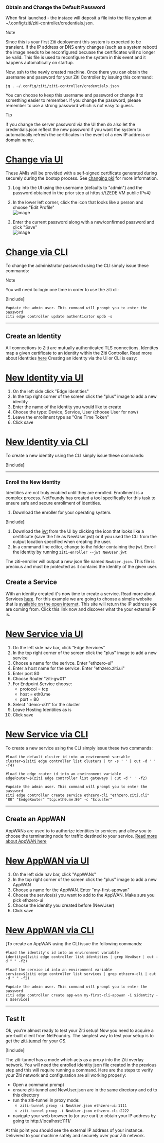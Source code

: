 ### Obtain and Change the Default Password

When first launched - the instace will deposit a file into the file system at
~/.config/ziti/ziti-controller/credentials.json.

> [!NOTE]
> Since this is your first Ziti deployment this system is expected to be transient. If the IP address or DNS entry
> changes (such as a system reboot) the image needs to be reconfigured becuase the certificates will no longer be valid.
> This file is used to reconfigure the system in this event and it happens automatically on startup.

Now, ssh to the newly created machine. Once there you can obtain the username and password for your
Ziti Controller by issuing this command:

    jq . ~/.config/ziti/ziti-controller/credentials.json

You can choose to keep this username and password or change it to something easier to remember. If you change the password, please remember to use a strong password which is not easy to guess.

> [!TIP]
> If you change the server password via the UI then do also let the credentials.json reflect the new password if 
> you want the system to automatically refresh the certificates in the event of a new IP address or domain name.

# [Change via UI](#tab/change-pwd-ui)

These AMIs will be provided with a self-signed certificate generated during securely during the bootup process. See
[changing pki](~/ziti/manage/pki.md) for more information.

1. Log into the UI using the username (defaults to "admin") and the password obtained in the prior step at https://{ZEDE VM public IPv4}
1. In the lower left corner, click the icon that looks like a person and choose "Edit Profile" <br/>
![image](~/images/changepwd_ui.png) <br/>

1. Enter the current password along with a new/confirmed password and click "Save" <br/>
![image](~/images/changepwd_manageprofile.png) <br/>

# [Change via CLI](#tab/change-pwd-cli)

To change the administrator password using the CLI simply issue these commands:

> [!NOTE]
> You will need to login one time in order to use the ziti cli:

[!include[](~/ziti/cli-snippets/login.md)]
    
    #update the admin user. This command will prompt you to enter the password
    ziti edge controller update authenticator updb -s
    
***

## Create an Identity

All connections to Ziti are mutually authenticated TLS connections. Identites map a given certificate to an identity
within the Ziti Controller. Read more about Identities [here](~/ziti/identities/overview.md) Creating an identity via the UI or CLI is easy:

# [New Identity via UI](#tab/create-identity-ui)

1. On the left side click "Edge Identities"
1. In the top right corner of the screen click the "plus" image to add a new identity
1. Enter the name of the identity you would like to create
1. Choose the type: Device, Service, User (choose User for now)
1. Leave the enrollment type as "One Time Token"
1. Click save

# [New Identity via CLI](#tab/create-identity-cli)

To create a new identity using the CLI simply issue these commands:

[!include[](~/ziti/identities/create-identity-cli.md)]

***

### Enroll the New Identity

Identities are not truly enabled until they are enrolled. Enrollment is a complex process. NetFoundy has created a tool
specifically for this task to ensure safe and secure enrollment of identities.  

1. Download the enroller for your operating system.

[!include[](~/ziti/downloads/enroller.md)]

1. Download the [jwt](https://jwt.io/introduction/) from the UI by clicking the icon that looks like a certificate (save
   the file as NewUser.jwt) or if you used the CLI from the output location specified when creating the user.
1. In a command line editor, change to the folder containing the jwt. Enroll the identity by running `ziti-enroller --jwt NewUser.jwt`

The ziti-enroller will output a new json file named `NewUser.json`. This file is precious and must be protected as it
contains the identity of the given user.

## Create a Service

With an identity created it's now time to create a service. Read more about Services [here](~/ziti/services/overview.md).  For this
example we are going to choose a simple website that is [available on the open internet](http://eth0.me). This site will
return the IP address you are coming from. Click this link now and discover what the your external IP is.

# [New Service via UI](#tab/create-service-ui)

1. On the left side nav bar, click "Edge Services"
1. In the top right corner of the screen click the "plus" image to add a new service
1. Choose a name for the serivce. Enter "ethzero-ui"
1. Enter a host name for the service. Enter "ethzero.ziti.ui"
1. Enter port 80
1. Choose Router "ziti-gw01"
1. For Endpoint Service choose:
    * protocol = tcp
    * host = eth0.me
    * port = 80
1. Select "demo-c01" for the cluster
1. Leave Hosting Identities as is
1. Click save

# [New Service via CLI](#tab/create-service-cli)

To create a new service using the CLI simply issue these two commands:

    #load the default cluster id into an environment variable
    cluster=$(ziti edge controller list clusters | tr -s ' ' | cut -d ' ' -f4)

    #load the edge router id into an environment variable
    edgeRouter=$(ziti edge controller list gateways | cut -d ' ' -f2)

    #update the admin user. This command will prompt you to enter the password
    ziti edge controller create service ethzero-cli "ethzero.ziti.cli" "80" "$edgeRouter" "tcp:eth0.me:80" -c "$cluster"

***

## Create an AppWAN

AppWANs are used to to authorize identities to services and allow you to choose the terminating node for traffic
destined to your service. [Read more about AppWAN here](~/ziti/appwans.md)

# [New AppWAN via UI](#tab/create-appwan-ui)

1. On the left side nav bar, click "AppWANs"
1. In the top right corner of the screen click the "plus" image to add a new AppWAN
1. Choose a name for the AppWAN. Enter "my-first-appwan"
1. Choose the service(s) you want to add to the AppWAN. Make sure you pick ethzero-ui
1. Choose the identity you created before (NewUser)
1. Click save

# [New AppWAN via CLI](#tab/create-appwan-cli)

[To create an AppWAN using the CLI issue the following commands:

    #load the identity's id into an environment variable
    identity=$(ziti edge controller list identities | grep NewUser | cut -d " " -f2)

    #load the service id into an environment variable
    service=$(ziti edge controller list services | grep ethzero-cli | cut -d " " -f2)

    #update the admin user. This command will prompt you to enter the password
    ziti edge controller create app-wan my-first-cli-appwan -i $identity -s $service]

***

## Test It

Ok, you're almost ready to test your Ziti setup! Now you need to acquire a pre-built client from NetFoundry. The
simplest way to test your setup is to get the [ziti-tunnel](~/ziti/clients/tunneler.md) for your OS.

[!include[](~/ziti/downloads/tunneler.md)]

The
ziti-tunnel has a mode which acts as a proxy into the Ziti overlay network.  You will need the enrolled identity json
file created in the previous step and this will require running a command. Here are the steps to verify your Ziti
network and configuration are all working properly:

* Open a command prompt
* ensure ziti-tunnel and NewUser.json are in the same directory and cd to this directory
* run the ziti-tunnel in proxy mode:
  * `ziti-tunnel proxy -i NewUser.json ethzero-ui:1111`
  * `ziti-tunnel proxy -i NewUser.json ethzero-cli:2222`
* navigate your web browser to (or use curl) to obtain your IP address by going to http://localhost:1111/

At this point you should see the external IP address of your instance. Delivered to your machine safely and
securely over your Ziti network.
